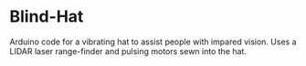 # Blind-Hat
Arduino code for a vibrating hat to assist people with impared vision. Uses a LIDAR laser range-finder and pulsing motors sewn into the hat.

